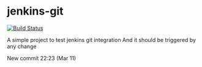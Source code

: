 # jenkins-git

[![Build Status](http://localhost:8080/buildStatus/icon?job=pipeline_linkedin_learning_sample_from_scm)](http://localhost:8080/job/pipeline_linkedin_learning_sample_from_scm/)

A simple project to test jenkins git integration
And it should be triggered by any change

New commit 22:23 (Mar 11)
